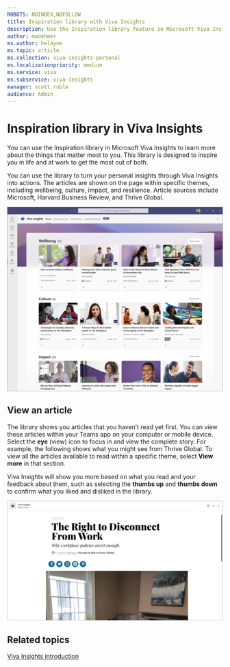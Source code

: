 ```yaml
---
ROBOTS: NOINDEX,NOFOLLOW
title: Inspiration library with Viva Insights 
description: Use the Inspiration library feature in Microsoft Viva Insights
author: madehmer
ms.author: helayne
ms.topic: article
ms.collection: viva-insights-personal
ms.localizationpriority: medium 
ms.service: viva
ms.subservice: viva-insights
manager: scott.ruble
audience: Admin
---
```


# Inspiration library in Viva Insights

You can use the Inspiration library in Microsoft Viva Insights to learn more about the things that matter most to you. This library is designed to inspire you in life and at work to get the most out of both.

You can use the library to turn your personal insights through Viva Insights into actions. The articles are shown on the page within specific themes, including wellbeing, culture, impact, and resilience. Article sources include Microsoft, Harvard Business Review, and Thrive Global.

![Inspiration library page.](Images/inspire-1.png)

## View an article

The library shows you articles that you haven’t read yet first. You can view these articles within your Teams app on your computer or mobile device. Select the **eye** (view) icon to focus in and view the complete story. For example, the following shows what you might see from Thrive Global. To view all the articles available to read within a specific theme, select **View more** in that section.

Viva Insights will show you more based on what you read and your feedback about them, such as selecting the **thumbs up** and **thumbs down** to confirm what you liked and disliked in the library.

![Inspiration story details.](Images/inspire-2.png)

## Related topics

[Viva Insights introduction](viva-teams-app.md)
